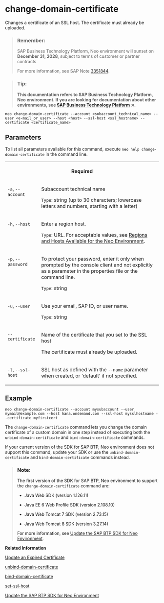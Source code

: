 <!-- loio53aa1f37750a4b5ab5b6728b8e5c05af -->

# change-domain-certificate

Changes a certificate of an SSL host. The certificate must already be uploaded.



> ### Remember:  
> SAP Business Technology Platform, Neo environment will sunset on **December 31, 2028**, subject to terms of customer or partner contracts.
> 
> For more information, see SAP Note [3351844](https://me.sap.com/notes/3351844).

> ### Tip:  
> **This documentation refers to SAP Business Technology Platform, Neo environment. If you are looking for documentation about other environments, see [SAP Business Technology Platform](https://help.sap.com/viewer/65de2977205c403bbc107264b8eccf4b/Cloud/en-US/6a2c1ab5a31b4ed9a2ce17a5329e1dd8.html "SAP Business Technology Platform (SAP BTP) is an integrated offering comprised of the following technology portfolios: application development; process automation; integration; data, analytics, and enterprise planning; artificial intelligence. The platform offers users the ability to turn data into business value, compose end-to-end business processes, connect entire IT landscapes, and personalize, build and extend SAP applications. This reduces the overall total cost of ownership maintaining SAP landscapes and third-party software across end-to-end business processes.") :arrow_upper_right:.**



```
neo change-domain-certificate --account <subaccount_technical_name> --user <e-mail_or_user> --host <host> --ssl-host <ssl_hostname> --certificate <certificate_name>
```



<a name="loio53aa1f37750a4b5ab5b6728b8e5c05af__section_qtv_lnp_mz"/>

## Parameters



To list all parameters available for this command, execute `neo help change-domain-certificate` in the command line.


<table>
<tr>
<th valign="top" colspan="2">

Required

</th>
</tr>
<tr>
<td valign="top">

`-a`, `--account`

</td>
<td valign="top">

Subaccount technical name

`Type`: string \(up to 30 characters; lowercase letters and numbers, starting with a letter\)

</td>
</tr>
<tr>
<td valign="top">

`-h`, `--host`

</td>
<td valign="top">

Enter a region host.

`Type`: URL. For acceptable values, see [Regions and Hosts Available for the Neo Environment](../10-concepts-neo/regions-and-hosts-available-for-the-neo-environment-d722f7c.md).

</td>
</tr>
<tr>
<td valign="top">

`-p`, `--password`

</td>
<td valign="top">

To protect your password, enter it only when prompted by the console client and not explicitly as a parameter in the properties file or the command line.

`Type`: string

</td>
</tr>
<tr>
<td valign="top">

`-u`, `--user`

</td>
<td valign="top">

Use your email, SAP ID, or user name.

`Type`: string

</td>
</tr>
<tr>
<td valign="top">

`--certificate`

</td>
<td valign="top">

Name of the certificate that you set to the SSL host

The certificate must already be uploaded.

</td>
</tr>
<tr>
<td valign="top">

`-l`, `--ssl-host`

</td>
<td valign="top">

SSL host as defined with the `--name` parameter when created, or 'default' if not specified.

</td>
</tr>
</table>



<a name="loio53aa1f37750a4b5ab5b6728b8e5c05af__section_f5v_lnp_mz"/>

## Example

```
neo change-domain-certificate --account mysubaccount --user mymail@example.com --host hana.ondemand.com --ssl-host mysslhostname --certificate myfirstcert

```

The `change-domain-certificate` command lets you change the domain certificate of a custom domain in one step instead of executing both the `unbind-domain-certificate` and `bind-domain-certificate` commands.

If your current version of the SDK for SAP BTP, Neo environment does not support this command, update your SDK or use the `unbind-domain-certificate` and `bind-domain-certificate` commands instead.

> ### Note:  
> The first version of the SDK for SAP BTP, Neo environment to support the `change-domain-certificate` command are:
> 
> -   Java Web SDK \(version 1.126.11\)
> 
> -   Java EE 6 Web Profile SDK \(version 2.108.10\)
> 
> -   Java Web Tomcat 7 SDK \(version 2.73.15\)
> 
> -   Java Web Tomcat 8 SDK \(version 3.27.14\)
> 
> 
> For more information, see [Update the SAP BTP SDK for Neo Environment](../30-development-neo/update-the-sap-btp-sdk-for-neo-environment-7614378.md).

**Related Information**  


[Update an Expired Certificate](update-an-expired-certificate-11da7c3.md#loio11da7c3a91f24206a68f70b5d6cb3d88 "When the certificate for the custom domain expires or it's about to expire, you can either upload and bind a new certificate based on a new CSR, or upload and bind a new certificate based on an already existing CSR.")

[unbind-domain-certificate](unbind-domain-certificate-f8d24b6.md "Unbinds a certificate from an SSL host. The certificate will not be deleted from SAP BTP storage.")

[bind-domain-certificate](bind-domain-certificate-8722bcb.md "Binds a certificate to an SSL host. The certificate must already be uploaded.")

[set-ssl-host](set-ssl-host-2956975.md "Configures and updates an SSL host. Allows you to replace an SSL certificate with a different one, manage TLS protocol versions, and configure a bundle of trusted CAs.")

[Update the SAP BTP SDK for Neo Environment](../30-development-neo/update-the-sap-btp-sdk-for-neo-environment-7614378.md)

